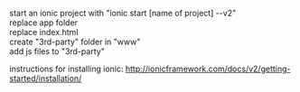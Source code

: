 start an ionic project with "ionic start [name of project] --v2"  
replace app folder  
replace index.html  
create "3rd-party" folder in "www"  
add js files to "3rd-party"  
  
instructions for installing ionic: http://ionicframework.com/docs/v2/getting-started/installation/
